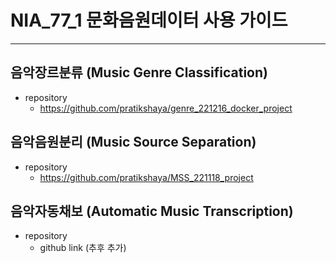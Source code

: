 # NIA_77_1 문화음원데이터 사용 가이드

------

## 음악장르분류 (Music Genre Classification)
- repository
  - https://github.com/pratikshaya/genre_221216_docker_project

## 음악음원분리 (Music Source Separation)
- repository
  - https://github.com/pratikshaya/MSS_221118_project

## 음악자동채보 (Automatic Music Transcription)
- repository
  - github link (추후 추가)